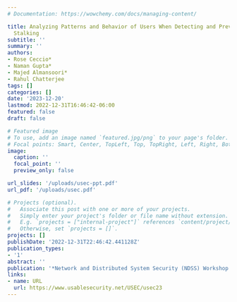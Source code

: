 ```yaml
---
# Documentation: https://wowchemy.com/docs/managing-content/

title: Analyzing Patterns and Behavior of Users When Detecting and Preventing Tech-enabled
  Stalking
subtitle: ''
summary: ''
authors:
- Rose Ceccio*
- Naman Gupta*
- Majed Almansoori*
- Rahul Chatterjee
tags: []
categories: []
date: '2023-12-20'
lastmod: 2022-12-31T16:46:42-06:00
featured: false
draft: false

# Featured image
# To use, add an image named `featured.jpg/png` to your page's folder.
# Focal points: Smart, Center, TopLeft, Top, TopRight, Left, Right, BottomLeft, Bottom, BottomRight.
image:
  caption: ''
  focal_point: ''
  preview_only: false

url_slides: '/uploads/usec-ppt.pdf'
url_pdf: '/uploads/usec.pdf'

# Projects (optional).
#   Associate this post with one or more of your projects.
#   Simply enter your project's folder or file name without extension.
#   E.g. `projects = ["internal-project"]` references `content/project/deep-learning/index.md`.
#   Otherwise, set `projects = []`.
projects: []
publishDate: '2022-12-31T22:46:42.441128Z'
publication_types:
- '1'
abstract: ''
publication: '*Network and Distributed System Security (NDSS) Workshop on Usable Security and Privacy (USEC) 2023*'
links:
- name: URL
  url: https://www.usablesecurity.net/USEC/usec23
---
```

